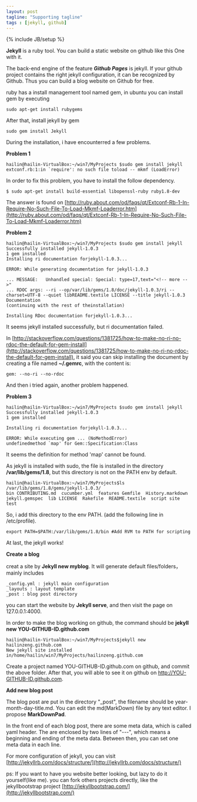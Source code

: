 ```yaml
---
layout: post
tagline: "Supporting tagline"
tags : [jekyll, github]
---
```

{% include JB/setup %}

**Jekyll** is a ruby tool. You can build a static website on github like this One with it.


The back-end engine of the feature ***Github Pages*** is jekyll. If your github project contains the right jekyll configuration, it can be recognized by Github. Thus you can build a blog website on Github for free.
 

ruby has a install management tool named gem, in ubuntu you can install gem by executing

    sudo apt-get install rubygems


After that, install jekyll by gem

    sudo gem install Jekyll

 
During the installation, i have encounterred a few problems.

**Problem 1**

    hailin@hailin-VirtualBox:~/win7/MyProjects $sudo gem install jekyll
    extconf.rb:1:in `require': no such file toload -- mkmf (LoadError)



In order to fix this problem, you have to install the follow dependency.

    $ sudo apt-get install build-essential libopenssl-ruby ruby1.8-dev

 
The answer is found on [http://ruby.about.com/od/faqs/qt/Extconf-Rb-1-In-Require-No-Such-File-To-Load-Mkmf-Loaderror.htm](http://ruby.about.com/od/faqs/qt/Extconf-Rb-1-In-Require-No-Such-File-To-Load-Mkmf-Loaderror.htm)

 
**Problem 2**

    hailin@hailin-VirtualBox:~/win7/MyProjects $sudo gem install jekyll
    Successfully installed jekyll-1.0.3
    1 gem installed
    Installing ri documentation forjekyll-1.0.3...

    ERROR: While generating documentation for jekyll-1.0.3

    ... MESSAGE:   Unhandled special: Special: type=17,text="<!-- more -->"
    ... RDOC args: --ri --op/var/lib/gems/1.8/doc/jekyll-1.0.3/ri --charset=UTF-8 --quiet libREADME.textile LICENSE --title jekyll-1.0.3 Documentation
    (continuing with the rest of theinstallation)

    Installing RDoc documentation forjekyll-1.0.3...

 
It seems jekyll installed successfully, but ri documentation failed.

In [http://stackoverflow.com/questions/1381725/how-to-make-no-ri-no-rdoc-the-default-for-gem-install](http://stackoverflow.com/questions/1381725/how-to-make-no-ri-no-rdoc-the-default-for-gem-install), it said you can skip installing the document by creating a file  named **~/.gemrc**, with the content is:

    gem: --no-ri --no-rdoc
 



And then i tried again, another problem happened.

**Problem 3**

    hailin@hailin-VirtualBox:~/win7/MyProjects $sudo gem install jekyll
    Successfully installed jekyll-1.0.3
    1 gem installed

    Installing ri documentation forjekyll-1.0.3...

    ERROR: While executing gem ... (NoMethodError)
    undefinedmethod `map' for Gem::Specification:Class

 
It seems the definition for method 'map' cannot be found.

As jekyll is installed with sudo, the file is installed in the directory **/var/lib/gems/1.8**, but this directory is not on the PATH env by default.

    hailin@hailin-VirtualBox:~/win7/MyProjects$ls /var/lib/gems/1.8/gems/jekyll-1.0.3/
    bin CONTRIBUTING.md  cucumber.yml  features Gemfile  History.markdown  jekyll.gemspec  lib LICENSE  Rakefile  README.textile  script site  test

So, i add this directory to the env PATH. (add the following line in /etc/profile).

    export PATH=$PATH:/var/lib/gems/1.8/bin #Add RVM to PATH for scripting

 
At last, the jekyll works! 

**Create a blog**

creat a site by **Jekyll new myblog**. It will generate default files/folders，mainly includes

    _config.yml : jekyll main configuration
    _layouts : layout template
    _post : blog post directory



you can start the website by **Jekyll serve**, and then visit the page on 127.0.0.1:4000.


In order to make the blog working on github, the command should be **jekyll new YOU-GITHUB-ID.github.com**

    hailin@hailin-VirtualBox:~/win7/MyProjects$jekyll new hailinzeng.github.com
    New jekyll site installed in/home/hailin/win7/MyProjects/hailinzeng.github.com


Create a project named YOU-GITHUB-ID.github.com on github, and commit the above folder. After that, you will able to see it on github on http://YOU-GITHUB-ID.github.com.


**Add new blog post**

The blog post are put in the directory "_post", the filename should be year-month-day-title.md. You can edit the md(MarkDown) file by any text editor. I propose **MarkDownPad**.


In the front end of each blog post, there are some meta data, which is called yaml header. The are enclosed by two lines of "---", which means a beginning and ending of the meta data. Between then, you can set one meta data in each line.


For more configuration of jekyll, you can visit [http://jekyllrb.com/docs/structure/](http://jekyllrb.com/docs/structure/)


ps: If you want to have you website better looking, but lazy to do it yourself(like me). you can fork others projects directly, like the jekyllbootstrap project [http://jekyllbootstrap.com/](http://jekyllbootstrap.com/)
